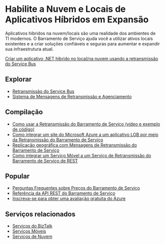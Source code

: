 <properties pageTitle="Enable Hybrid Applications Spanning Cloud and Premises" metaKeywords="Service Bus, Cloud, Hybrid" description="Learn how to build hybrid applications that span across the cloud and on premises." services="service-bus" documentationCenter=".NET" title="Enable Hybrid Applications Spanning Cloud and Premises" authors="sethm" solutions="" manager="dwrede" editor="mattshel" />

<tags ms.service="service-bus" ms.workload="tbd" ms.tgt_pltfrm="na" ms.devlang="multiple" ms.topic="article" ms.date="01/01/1900" ms.author="sethm"></tags>

# Habilite a Nuvem e Locais de Aplicativos Híbridos em Expansão

Aplicativos híbridos na nuvem/locais são uma realidade dos ambientes de TI modernos. O Barramento de Serviço ajuda você a utilizar ativos locais existentes e a criar soluções confiáveis e seguras para aumentar e expandir sua infraestrutura atual.

[Criar um aplicativo .NET híbrido no local/na nuvem usando a retransmissão do Service Bus][Criar um aplicativo .NET híbrido no local/na nuvem usando a retransmissão do Service Bus]

## Explorar

-   [Retransmissão do Service Bus][Retransmissão do Service Bus]
-   [Sistema de Mensagens de Retransmissão e Agenciamento][Sistema de Mensagens de Retransmissão e Agenciamento]

## Compilação

-   [Como usar a Retransmissão do Barramento de Serviço (vídeo e exemplo de código)][Como usar a Retransmissão do Barramento de Serviço (vídeo e exemplo de código)]
-   [Como integrar um site do Microsoft Azure a um aplicativo LOB por meio da Retransmissão do Barramento de Serviço][Como integrar um site do Microsoft Azure a um aplicativo LOB por meio da Retransmissão do Barramento de Serviço]
-   [Replicação geográfica com Mensagens de Retransmissão do Barramento de Serviço][Replicação geográfica com Mensagens de Retransmissão do Barramento de Serviço]
-   [Como integrar um Serviço Móvel a um Serviço de Retransmissão do Barramento de Serviço de REST][Como integrar um Serviço Móvel a um Serviço de Retransmissão do Barramento de Serviço de REST]

## Popular

-   [Perguntas Frequentes sobre Preços do Barramento de Serviço][Perguntas Frequentes sobre Preços do Barramento de Serviço]
-   [Referência da API REST do Barramento de Serviço][Referência da API REST do Barramento de Serviço]
-   [Inscreva-se para obter uma avaliação gratuita do Azure][Inscreva-se para obter uma avaliação gratuita do Azure]

## Serviços relacionados

-   [Serviços do BizTalk][Serviços do BizTalk]
-   [Serviços Móveis][Serviços Móveis]
-   [Serviços de Nuvem][Serviços de Nuvem]

  [Criar um aplicativo .NET híbrido no local/na nuvem usando a retransmissão do Service Bus]: http://azure.microsoft.com/pt-br/documentation/articles/cloud-services-dotnet-hybrid-app-using-service-bus-relay/
  [Retransmissão do Service Bus]: http://azure.microsoft.com/pt-br/documentation/articles/service-bus-dotnet-how-to-use-relay/
  [Sistema de Mensagens de Retransmissão e Agenciamento]: http://msdn.microsoft.com/pt-br/library/azure/hh367519.aspx
  [Como usar a Retransmissão do Barramento de Serviço (vídeo e exemplo de código)]: http://appfabricdemos.codeplex.com/releases/view/67597
  [Como integrar um site do Microsoft Azure a um aplicativo LOB por meio da Retransmissão do Barramento de Serviço]: http://code.msdn.microsoft.com/windowsazure/How-to-integrate-a-Windows-f1fedff8
  [Replicação geográfica com Mensagens de Retransmissão do Barramento de Serviço]: http://code.msdn.microsoft.com/windowsazure/Geo-replication-with-16dbfecd
  [Como integrar um Serviço Móvel a um Serviço de Retransmissão do Barramento de Serviço de REST]: http://blogs.msdn.com/b/paolos/archive/2013/07/09/how-to-integrate-a-mobile-service-with-a-rest-service-bus-relay-service.aspx
  [Perguntas Frequentes sobre Preços do Barramento de Serviço]: http://msdn.microsoft.com/library/windowsazure/Hh667438.aspx
  [Referência da API REST do Barramento de Serviço]: http://msdn.microsoft.com/library/windowsazure/hh780717.aspx
  [Inscreva-se para obter uma avaliação gratuita do Azure]: http://azure.microsoft.com/pt-br/pricing/free-trial/?WT.mc_id=A85619ABF
  [Serviços do BizTalk]: http://azure.microsoft.com/pt-br/services/biztalk-services/
  [Serviços Móveis]: http://azure.microsoft.com/pt-br/services/mobile-services/
  [Serviços de Nuvem]: http://azure.microsoft.com/pt-br/services/cloud-services/
